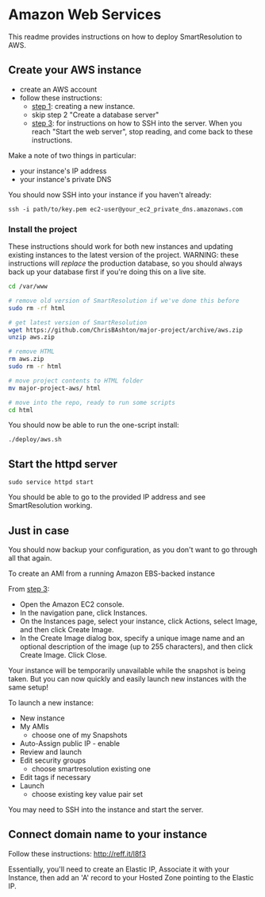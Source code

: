 # Amazon Web Services
This readme provides instructions on how to deploy SmartResolution to AWS.

## Create your AWS instance

* create an AWS account
* follow these instructions:
    - [step 1](http://docs.aws.amazon.com/gettingstarted/latest/wah-linux/getting-started-application-server.html): creating a new instance.
    - skip step 2 "Create a database server"
    - [step 3](http://docs.aws.amazon.com/gettingstarted/latest/wah-linux/getting-started-deploy-app.html): for instructions on how to SSH into the server. When you reach "Start the web server", stop reading, and come back to these instructions.

Make a note of two things in particular:

* your instance's IP address
* your instance's private DNS

You should now SSH into your instance if you haven't already:

`ssh -i path/to/key.pem ec2-user@your_ec2_private_dns.amazonaws.com`

### Install the project

These instructions should work for both new instances and updating existing instances to the latest version of the project. WARNING: these instructions will *replace* the production database, so you should always back up your database first if you're doing this on a live site.

```bash
cd /var/www

# remove old version of SmartResolution if we've done this before
sudo rm -rf html

# get latest version of SmartResolution
wget https://github.com/ChrisBAshton/major-project/archive/aws.zip
unzip aws.zip

# remove HTML
rm aws.zip
sudo rm -r html

# move project contents to HTML folder
mv major-project-aws/ html

# move into the repo, ready to run some scripts
cd html
```

You should now be able to run the one-script install:

`./deploy/aws.sh`

## Start the httpd server
`sudo service httpd start`

You should be able to go to the provided IP address and see SmartResolution working.

## Just in case

You should now backup your configuration, as you don't want to go through all that again.

To create an AMI from a running Amazon EBS-backed instance

From [step 3](http://docs.aws.amazon.com/gettingstarted/latest/wah-linux/getting-started-deploy-app.html):

* Open the Amazon EC2 console.
* In the navigation pane, click Instances.
* On the Instances page, select your instance, click Actions, select Image, and then click Create Image.
* In the Create Image dialog box, specify a unique image name and an optional description of the image (up to 255 characters), and then click Create Image. Click Close.

Your instance will be temporarily unavailable while the snapshot is being taken. But you can now quickly and easily launch new instances with the same setup!

To launch a new instance:

* New instance
* My AMIs
    - choose one of my Snapshots
* Auto-Assign public IP - enable
* Review and launch
* Edit security groups
    - choose smartresolution existing one
* Edit tags if necessary
* Launch
    - choose existing key value pair set

You may need to SSH into the instance and start the server.

## Connect domain name to your instance

Follow these instructions: http://reff.it/l8f3

Essentially, you'll need to create an Elastic IP, Associate it with your Instance, then add an 'A' record to your Hosted Zone pointing to the Elastic IP.
